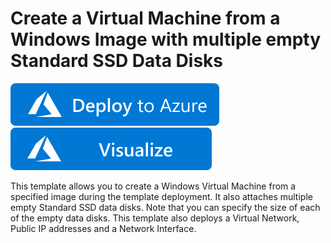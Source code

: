 # Create a Virtual Machine from a Windows Image with multiple empty Standard SSD Data Disks

[![Deploy To Azure](https://raw.githubusercontent.com/Azure/azure-quickstart-templates/master/1-CONTRIBUTION-GUIDE/images/deploytoazure.svg?sanitize=true)](https://portal.azure.com/#create/Microsoft.Template/uri/https%3A%2F%2Fraw.githubusercontent.com%2FAzure%2Fazure-quickstart-templates%2Fmaster%2F101-vm-with-standardssd-disk%2Fazuredeploy.json)
[![Visualize](https://raw.githubusercontent.com/Azure/azure-quickstart-templates/master/1-CONTRIBUTION-GUIDE/images/visualizebutton.svg?sanitize=true)](http://armviz.io/#/?load=https%3A%2F%2Fraw.githubusercontent.com%2FAzure%2Fazure-quickstart-templates%2Fmaster%2F101-vm-with-standardssd-disk%2Fazuredeploy.json)

This template allows you to create a Windows Virtual Machine from a specified image during the template deployment. It also attaches multiple empty Standard SSD data disks. Note that you can specify the size of each of the empty data disks. This template also deploys a Virtual Network, Public IP addresses and a Network Interface.
